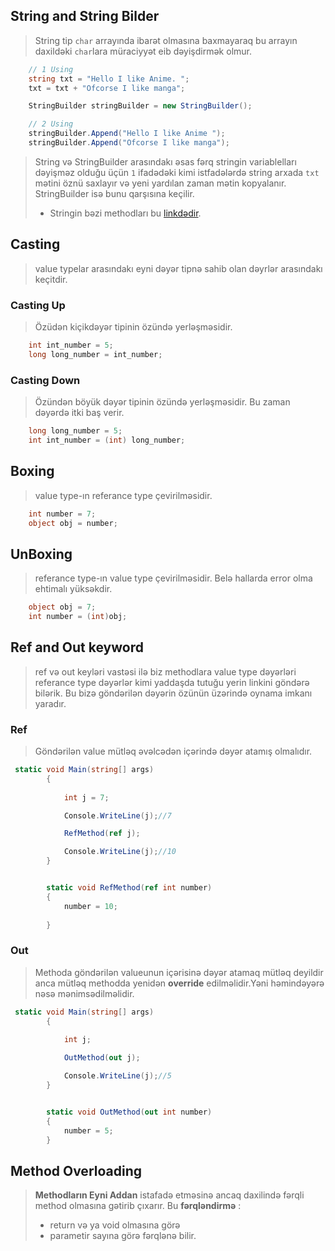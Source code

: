 ## String and String Bilder
> String tip `char` arrayında ibarət olmasına baxmayaraq bu arrayın daxildəki `char`lara müraciyyət eib dəyişdirmək olmur. 

```c#
    // 1 Using
    string txt = "Hello I like Anime. ";
    txt = txt + "Ofcorse I like manga";

    StringBuilder stringBuilder = new StringBuilder();

    // 2 Using
    stringBuilder.Append("Hello I like Anime ");
    stringBuilder.Append("Ofcorse I like manga");

```

> String və StringBuilder arasındakı əsas fərq stringin variablelları dəyişməz olduğu üçün `1` ifadədəki kimi istfadələrdə string arxada `txt` mətini öznü saxlayır və yeni yardılan zaman mətin kopyalanır. StringBuilder isə bunu qarşısına keçilir.
> - Stringin bəzi methodları bu [linkdədir](https://github.com/DrMadWill/PragmatechCsharpProject/blob/main/MyResearch/CSharp/Documatation/Documatation.md#string-method).

## Casting
> value typelar arasındakı eyni dəyər tipnə sahib olan dəyrlər arasındakı keçitdir.

### Casting Up
> Özüdən kiçikdəyər tipinin özündə yerləşməsidir.

```c#
    int int_number = 5;
    long long_number = int_number;
```
### Casting Down
> Özündən böyük dəyər tipinin özündə yerləşməsidir. Bu zaman dəyərdə itki baş verir.
```c#
    long long_number = 5;
    int int_number = (int) long_number;
```

## Boxing 
> value type-ın referance type çevirilməsidir.
```c#
    int number = 7;
    object obj = number;
```
## UnBoxing
> referance type-ın value type çevirilməsidir. Belə hallarda error olma ehtimalı yüksəkdir.

```c#
    object obj = 7;
    int number = (int)obj;
```

## Ref and Out keyword
> ref və out keyləri vastəsi ilə biz methodlara value type dəyərləri referance type dəyərlər kimi yaddaşda tutuğu yerin linkini göndərə bilərik. Bu bizə göndərilən dəyərin özünün üzərində oynama imkanı yaradır. 
### Ref 
> Göndərilən value mütləq əvəlcədən içərində dəyər atamış olmalıdır.
```c#
 static void Main(string[] args)
        {
           
            int j = 7;

            Console.WriteLine(j);//7

            RefMethod(ref j);

            Console.WriteLine(j);//10
        }


        static void RefMethod(ref int number)
        {
            number = 10;
            
        }
```

### Out 
> Methoda göndərilən valueunun içərisinə dəyər atamaq mütləq deyildir anca mütləq methodda yenidən **override** edilməlidir.Yəni həmindəyərə nəsə mənimsədilməlidir.

```c#
 static void Main(string[] args)
        {
           
            int j;

            OutMethod(out j);

            Console.WriteLine(j);//5
        }


        static void OutMethod(out int number)
        {
            number = 5;
        }
```

## Method Overloading
> **Methodların Eyni Addan** istafadə etməsinə ancaq daxilində fərqli method olmasına gətirib çıxarır. Bu **fərqləndirmə** :
> - return və ya void olmasına görə 
> - parametir sayına görə fərqlənə bilir.